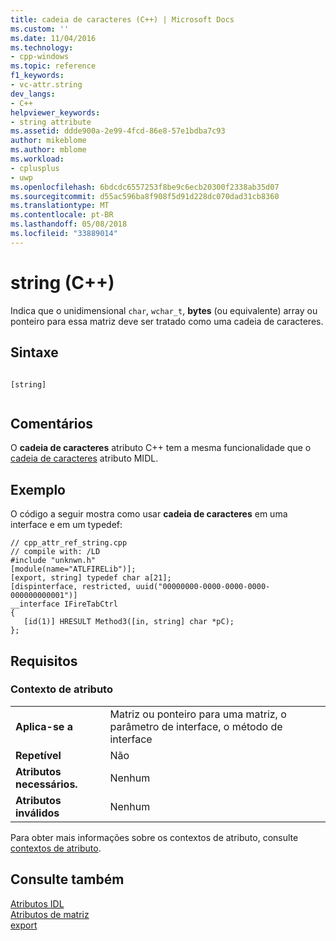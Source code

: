 ```yaml
---
title: cadeia de caracteres (C++) | Microsoft Docs
ms.custom: ''
ms.date: 11/04/2016
ms.technology:
- cpp-windows
ms.topic: reference
f1_keywords:
- vc-attr.string
dev_langs:
- C++
helpviewer_keywords:
- string attribute
ms.assetid: ddde900a-2e99-4fcd-86e8-57e1bdba7c93
author: mikeblome
ms.author: mblome
ms.workload:
- cplusplus
- uwp
ms.openlocfilehash: 6bdcdc6557253f8be9c6ecb20300f2338ab35d07
ms.sourcegitcommit: d55ac596ba8f908f5d91d228dc070dad31cb8360
ms.translationtype: MT
ms.contentlocale: pt-BR
ms.lasthandoff: 05/08/2018
ms.locfileid: "33889014"
---
```

# <a name="string-c"></a>string (C++)
Indica que o unidimensional `char`, `wchar_t`, **bytes** (ou equivalente) array ou ponteiro para essa matriz deve ser tratado como uma cadeia de caracteres.  
  
## <a name="syntax"></a>Sintaxe  
  
```  
  
[string]  
  
```  
  
## <a name="remarks"></a>Comentários  
 O **cadeia de caracteres** atributo C++ tem a mesma funcionalidade que o [cadeia de caracteres](http://msdn.microsoft.com/library/windows/desktop/aa367270) atributo MIDL.  
  
## <a name="example"></a>Exemplo  
 O código a seguir mostra como usar **cadeia de caracteres** em uma interface e em um typedef:  
  
```  
// cpp_attr_ref_string.cpp  
// compile with: /LD  
#include "unknwn.h"  
[module(name="ATLFIRELib")];  
[export, string] typedef char a[21];  
[dispinterface, restricted, uuid("00000000-0000-0000-0000-000000000001")]  
__interface IFireTabCtrl  
{  
   [id(1)] HRESULT Method3([in, string] char *pC);  
};  
```  
  
## <a name="requirements"></a>Requisitos  
  
### <a name="attribute-context"></a>Contexto de atributo  
  
|||  
|-|-|  
|**Aplica-se a**|Matriz ou ponteiro para uma matriz, o parâmetro de interface, o método de interface|  
|**Repetível**|Não|  
|**Atributos necessários.**|Nenhum|  
|**Atributos inválidos**|Nenhum|  
  
 Para obter mais informações sobre os contextos de atributo, consulte [contextos de atributo](../windows/attribute-contexts.md).  
  
## <a name="see-also"></a>Consulte também  
 [Atributos IDL](../windows/idl-attributes.md)   
 [Atributos de matriz](../windows/array-attributes.md)   
 [export](../windows/export.md)   
